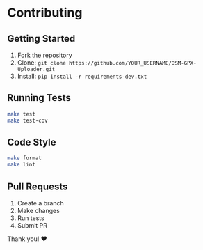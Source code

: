 # Contributing

## Getting Started
1. Fork the repository
2. Clone: `git clone https://github.com/YOUR_USERNAME/OSM-GPX-Uploader.git`
3. Install: `pip install -r requirements-dev.txt`

## Running Tests
```bash
make test
make test-cov
```

## Code Style
```bash
make format
make lint
```

## Pull Requests
1. Create a branch
2. Make changes
3. Run tests
4. Submit PR

Thank you! ❤️
